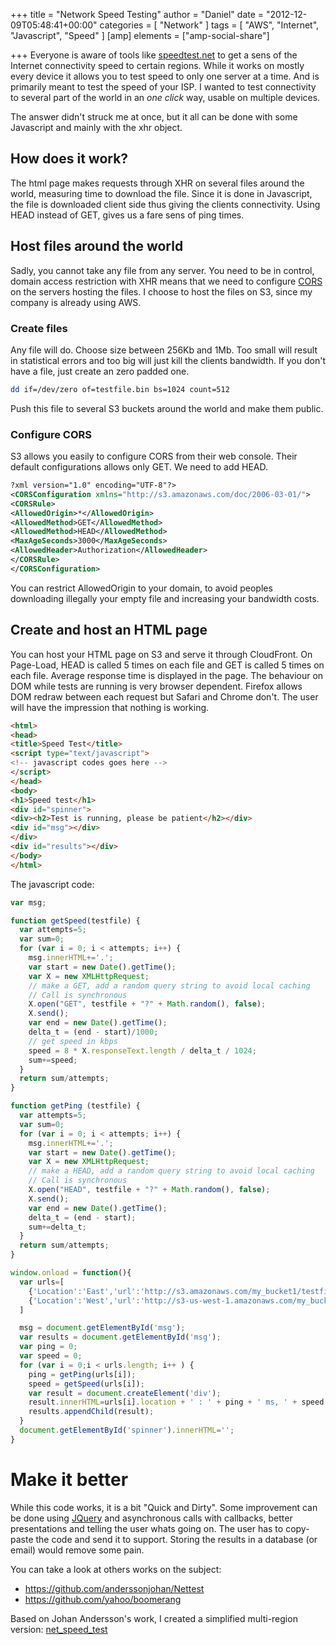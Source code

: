 +++
title = "Network Speed Testing"
author = "Daniel"
date = "2012-12-09T05:48:41+00:00"
categories = [
  "Network"
]
tags = [
  "AWS",
  "Internet",
  "Javascript",
  "Speed"
]
[amp]
  elements = ["amp-social-share"]

+++
Everyone is aware of tools like [speedtest.net](http://speedtest.net) to get a sens of the Internet connectivity speed to certain regions. While it works on mostly every device it allows you to test speed to only one server at a time. And is primarily meant to test the speed of your ISP. I wanted to test connectivity to several part of the world in an _one click_ way, usable on multiple devices.

The answer didn't struck me at once, but it all can be done with some Javascript and mainly with the xhr object.

<!--more-->

## How does it work?

The html page makes requests through XHR on several files around the world, measuring time to download the file. Since it is done in Javascript, the file is downloaded client side thus giving the clients connectivity. Using HEAD instead of GET, gives us a fare sens of ping times.

## Host files around the world

Sadly, you cannot take any file from any server. You need to be in control, domain access restriction with XHR means that we need to configure [CORS](http://en.wikipedia.org/wiki/Cross-origin_resource_sharing) on the servers hosting the files. I choose to host the files on S3, since my company is already using AWS.

### Create files

Any file will do. Choose size between 256Kb and 1Mb. Too small will result in statistical errors and too big will just kill the clients bandwidth. If you don't have a file, just create an zero padded one.

```bash
dd if=/dev/zero of=testfile.bin bs=1024 count=512
```

Push this file to several S3 buckets around the world and make them public.

### Configure CORS

S3 allows you easily to configure CORS from their web console. Their default configurations allows only GET. We need to add HEAD.

```xml
?xml version="1.0" encoding="UTF-8"?>
<CORSConfiguration xmlns="http://s3.amazonaws.com/doc/2006-03-01/">
<CORSRule>
<AllowedOrigin>*</AllowedOrigin>
<AllowedMethod>GET</AllowedMethod>
<AllowedMethod>HEAD</AllowedMethod>
<MaxAgeSeconds>3000</MaxAgeSeconds>
<AllowedHeader>Authorization</AllowedHeader>
</CORSRule>
</CORSConfiguration>
```

You can restrict AllowedOrigin to your domain, to avoid peoples downloading illegally your empty file and increasing your bandwidth costs.

## Create and host an HTML page

You can host your HTML page on S3 and serve it through CloudFront. On Page-Load, HEAD is called 5 times on each file and GET is called 5 times on each file. Average response time is displayed in the page. The behaviour on DOM while tests are running is very browser dependent. Firefox allows DOM redraw between each request but Safari and Chrome don't. The user will have the impression that nothing is working.

```html
<html>
<head>
<title>Speed Test</title>
<script type="text/javascript">
<!-- javascript codes goes here -->
</script>
</head>
<body>
<h1>Speed test</h1>
<div id="spinner">
<div><h2>Test is running, please be patient</h2></div>
<div id="msg"></div>
</div>
<div id="results"></div>
</body>
</html>
```

The javascript code:

```javascript
var msg;

function getSpeed(testfile) {
  var attempts=5;
  var sum=0;
  for (var i = 0; i < attempts; i++) {
    msg.innerHTML+='.';
    var start = new Date().getTime();
    var X = new XMLHttpRequest;
    // make a GET, add a random query string to avoid local caching
    // Call is synchronous
    X.open("GET", testfile + "?" + Math.random(), false);
    X.send();
    var end = new Date().getTime();
    delta_t = (end - start)/1000;
    // get speed in kbps
    speed = 8 * X.responseText.length / delta_t / 1024;
    sum+=speed;
  }
  return sum/attempts;
}

function getPing (testfile) {
  var attempts=5;
  var sum=0;
  for (var i = 0; i < attempts; i++) {
    msg.innerHTML+='.';
    var start = new Date().getTime();
    var X = new XMLHttpRequest;
    // make a HEAD, add a random query string to avoid local caching
    // Call is synchronous
    X.open("HEAD", testfile + "?" + Math.random(), false);
    X.send();
    var end = new Date().getTime();
    delta_t = (end - start);
    sum+=delta_t;
  }
  return sum/attempts;
}

window.onload = function(){
  var urls=[
    {'Location':'East','url':'http://s3.amazonaws.com/my_bucket1/testfile.bin'},
    {'Location':'West','url':'http://s3-us-west-1.amazonaws.com/my_bucket2/testfile.bin'}
  ]

  msg = document.getElementById('msg');
  var results = document.getElementById('msg');
  var ping = 0;
  var speed = 0;
  for (var i = 0;i < urls.length; i++ ) {
    ping = getPing(urls[i]);
    speed = getSpeed(urls[i]);
    var result = document.createElement('div');
    result.innerHTML=urls[i].location + ' : ' + ping + ' ms, ' + speed + ' kbps'
    results.appendChild(result);
  }
  document.getElementById('spinner').innerHTML='';
}
```

# Make it better

While this code works, it is a bit "Quick and Dirty". Some improvement can be done using [JQuery](http://jquery.com) and asynchronous calls with callbacks, better presentations and telling the user whats going on. The user has to copy-paste the code and send it to support. Storing the results in a database (or email) would remove some pain.

You can take a look at others works on the subject:

  * https://github.com/anderssonjohan/Nettest
  * https://github.com/yahoo/boomerang

Based on Johan Andersson's work, I created a simplified multi-region version: [net_speed_test](https://github.com/DanielMuller/net_speed_test)
